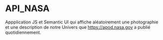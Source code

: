 # API_NASA

Appplication JS et Semantic UI qui affiche aléatoirement une photographie et une description de notre Univers que https://apod.nasa.gov a publié quotidiennement.
